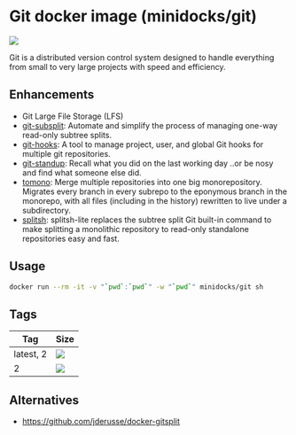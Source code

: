 Git docker image (minidocks/git)
================================

![](https://upload.wikimedia.org/wikipedia/commons/thumb/e/e0/Git-logo.svg/150px-Git-logo.svg.png)

Git is a distributed version control system designed to handle everything from small to very large projects with speed 
and efficiency.

Enhancements
------------

- Git Large File Storage (LFS)
- [git-subsplit](https://github.com/dflydev/git-subsplit): Automate and simplify the process of managing one-way read-only subtree splits.
- [git-hooks](https://github.com/icefox/git-hooks): A tool to manage project, user, and global Git hooks for multiple git repositories.
- [git-standup](https://github.com/kamranahmedse/git-standup): Recall what you did on the last working day ..or be nosy and find what someone else did.
- [tomono](https://github.com/unravelin/tomono): Merge multiple repositories into one big monorepository. Migrates every branch in every subrepo to the eponymous branch in the monorepo, with all files (including in the history) rewritten to live under a subdirectory.
- [splitsh](https://github.com/splitsh/lite/commits/master): splitsh-lite replaces the subtree split Git built-in command to make splitting a monolithic repository to read-only standalone repositories easy and fast.

Usage
-----

```bash
docker run --rm -it -v "`pwd`:`pwd`" -w "`pwd`" minidocks/git sh
```

Tags
----

 Tag       | Size
 ---       | ----
 latest, 2 | [![](https://images.microbadger.com/badges/image/minidocks/git.svg)](https://microbadger.com/images/minidocks/git)
 2         | [![](https://images.microbadger.com/badges/image/minidocks/git:2.svg)](https://microbadger.com/images/minidocks/git:2)

Alternatives
------------

- https://github.com/jderusse/docker-gitsplit
